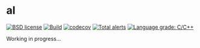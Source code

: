 # al

[![BSD license](https://img.shields.io/badge/License-BSD-blue.svg)](https://opensource.org/licenses/BSD-3-Clause)
[![Build](https://github.com/yiyas/al/workflows/Build/badge.svg?branch=master)](https://github.com/yiyas/al/actions?query=workflow%3ABuild)
[![codecov](https://codecov.io/gh/yiyas/al/branch/master/graph/badge.svg?branch=master)](https://codecov.io/gh/yiyas/al)
[![Total alerts](https://img.shields.io/lgtm/alerts/g/yiyas/al.svg?logo=lgtm&logoWidth=18)](https://lgtm.com/projects/g/yiyas/al/alerts/)
[![Language grade: C/C++](https://img.shields.io/lgtm/grade/cpp/g/yiyas/al.svg?logo=lgtm&logoWidth=18)](https://lgtm.com/projects/g/yiyas/al/context:cpp)

Working in progress...


